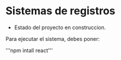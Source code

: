 <h1> Sistemas de registros</h1>

- Estado del proyecto en construccion.

Para ejecutar el sistema, debes poner:

'''npm intall react'''
